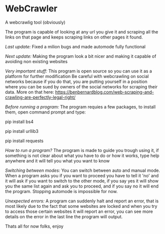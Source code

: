 # WebCrawler
A webcrawlig tool (obviously)

 The program is capable of looking at any url you give it and scraping all the links on that page and keeps scraping links on other pages it found.

*Last update:*
 Fixed a milion bugs and made automode fully functional 

*Next update:*
 Making the program look a bit nicer and making it capable of avoiding non existing websites

*Very important stuff:*
 This program is open source so you can use it as a platform for further modification
Be careful with webcrawling on social networks because if you do that, you are putting yourself in a position where you can be sued by owners of the social networks for scraping their data.
More on that here: https://benbernardblog.com/web-scraping-and-crawling-are-perfectly-legal-right/


*Before running a program:*
 The program requies a few packages, to install them, open command prompt and type: 

pip install bs4

pip install urllib3

pip install requests


*How to run a program?*
 The program is made to guide you trough using it, if something is not clear about what you have to do or how it works, type help anywhere and it will tell you what you want to know

*Switching between modes:*
 You can switch between auto and manual mode. 
When a program asks you if you want to proceed you have to tell it 'no' and it will ask if you want to switch to the other mode, if you say yes it will show you the same list again and ask you to proceed, and if you say no it will end the program. Stopping automode is impossible for now.


*Unexpected errors:*
 A program can suddenly halt and report an error, that is most likely due to the fact that some websites are locked and when you try to access those certain websites it will report an error, you can see more details on the error in the last line the program will output. 


Thats all for now folks, enjoy
